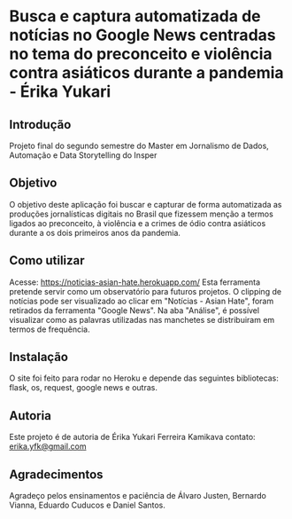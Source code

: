 # Busca e captura automatizada de notícias no Google News centradas no tema do preconceito e violência contra asiáticos durante a pandemia - Érika Yukari 

## Introdução 
Projeto final do segundo semestre do Master em Jornalismo de Dados, Automação e Data Storytelling do Insper 

## Objetivo
O objetivo deste aplicação foi buscar e capturar de forma automatizada as produções jornalísticas digitais no Brasil que fizessem menção a termos ligados ao preconceito, à violência e a crimes de ódio contra asiáticos durante a os dois primeiros anos da pandemia. 

## Como utilizar
Acesse: https://noticias-asian-hate.herokuapp.com/ 
Esta ferramenta pretende servir como um observatório para futuros projetos. O clipping de notícias pode ser visualizado ao clicar em "Notícias - Asian Hate", foram retirados da ferramenta "Google News". Na aba "Análise", é possível visualizar como as palavras utilizadas nas manchetes se distribuiram em termos de frequência.

## Instalação
O site foi feito para rodar no Heroku e depende das seguintes bibliotecas: flask, os, request, google news e outras.

## Autoria
Este projeto é de autoria de Érika Yukari Ferreira Kamikava
contato: erika.yfk@gmail.com

## Agradecimentos 

Agradeço pelos ensinamentos e paciência de Álvaro Justen, Bernardo Vianna, Eduardo Cuducos e Daniel Santos. 

